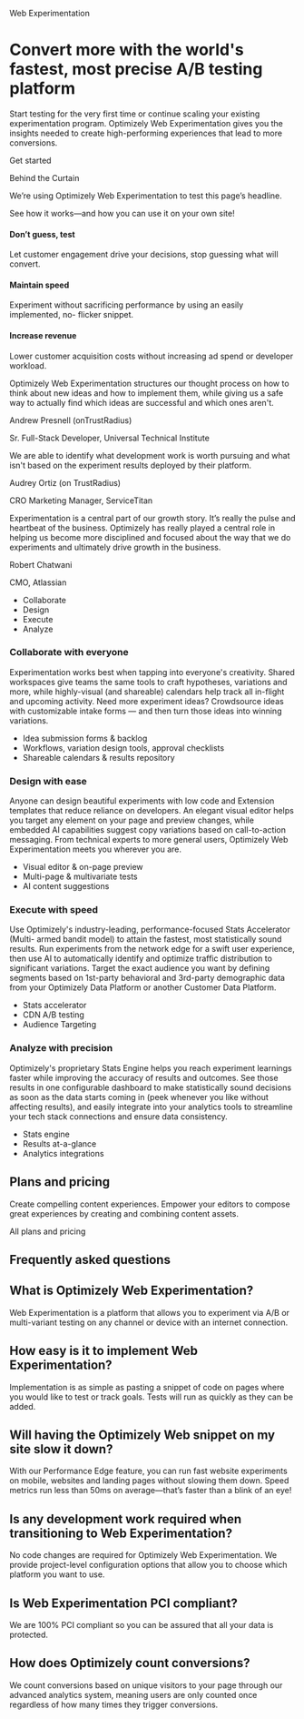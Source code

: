 Web Experimentation

# Convert more with the world's fastest, most precise A/B testing platform

Start testing for the very first time or continue scaling your existing
experimentation program. Optimizely Web Experimentation gives you the insights
needed to create high-performing experiences that lead to more conversions.

Get started

Behind the Curtain

We’re using Optimizely Web Experimentation to test this page’s headline.

See how it works—and how you can use it on your own site!

#### Don’t guess, test

Let customer engagement drive your decisions, stop guessing what will convert​.

#### Maintain speed

Experiment without sacrificing performance by using an easily implemented, no-
flicker snippet.

#### Increase revenue

Lower customer acquisition costs without increasing ad spend or developer
workload.

Optimizely Web Experimentation structures our thought process on how to think
about new ideas and how to implement them, while giving us a safe way to
actually find which ideas are successful and which ones aren't.

Andrew Presnell (onTrustRadius)

Sr. Full-Stack Developer, Universal Technical Institute

We are able to identify what development work is worth pursuing and what isn't
based on the experiment results deployed by their platform.

Audrey Ortiz (on TrustRadius)

CRO Marketing Manager, ServiceTitan

Experimentation is a central part of our growth story. It’s really the pulse and
heartbeat of the business. Optimizely has really played a central role in
helping us become more disciplined and focused about the way that we do
experiments and ultimately drive growth in the business.

Robert Chatwani

CMO, Atlassian

- Collaborate
- Design
- Execute
- Analyze

### Collaborate with everyone

Experimentation works best when tapping into everyone's creativity. Shared
workspaces give teams the same tools to craft hypotheses, variations and more,
while highly-visual (and shareable) calendars help track all in-flight and
upcoming activity. Need more experiment ideas? Crowdsource ideas with
customizable intake forms — and then turn those ideas into winning variations.

- Idea submission forms & backlog
- Workflows, variation design tools, approval checklists
- Shareable calendars & results repository

### Design with ease

Anyone can design beautiful experiments with low code and Extension templates
that reduce reliance on developers. An elegant visual editor helps you target
any element on your page and preview changes, while embedded AI capabilities
suggest copy variations based on call-to-action messaging. From technical
experts to more general users, Optimizely Web Experimentation meets you wherever
you are.

- Visual editor & on-page preview
- Multi-page & multivariate tests
- AI content suggestions

### Execute with speed

Use Optimizely's industry-leading, performance-focused Stats Accelerator (Multi-
armed bandit model) to attain the fastest, most statistically sound results. Run
experiments from the network edge for a swift user experience, then use AI to
automatically identify and optimize traffic distribution to significant
variations. Target the exact audience you want by defining segments based on
1st-party behavioral and 3rd-party demographic data from your Optimizely Data
Platform or another Customer Data Platform.

- Stats accelerator
- CDN A/B testing
- Audience Targeting

### Analyze with precision

Optimizely's proprietary Stats Engine helps you reach experiment learnings
faster while improving the accuracy of results and outcomes. See those results
in one configurable dashboard to make statistically sound decisions as soon as
the data starts coming in (peek whenever you like without affecting results),
and easily integrate into your analytics tools to streamline your tech stack
connections and ensure data consistency.

- Stats engine
- Results at-a-glance
- Analytics integrations

## Plans and pricing

Create compelling content experiences. Empower your editors to compose great
experiences by creating and combining content assets.

All plans and pricing

## Frequently asked questions

## What is Optimizely Web Experimentation?

Web Experimentation is a platform that allows you to experiment via A/B or
multi-variant testing on any channel or device with an internet connection.

## How easy is it to implement Web Experimentation?

Implementation is as simple as pasting a snippet of code on pages where you
would like to test or track goals. Tests will run as quickly as they can be
added.

## Will having the Optimizely Web snippet on my site slow it down?

With our Performance Edge feature, you can run fast website experiments on
mobile, websites and landing pages without slowing them down. Speed metrics run
less than 50ms on average—that’s faster than a blink of an eye!

## Is any development work required when transitioning to Web Experimentation?

No code changes are required for Optimizely Web Experimentation. We provide
project-level configuration options that allow you to choose which platform you
want to use.

## Is Web Experimentation PCI compliant?

We are 100% PCI compliant so you can be assured that all your data is protected.

## How does Optimizely count conversions?

We count conversions based on unique visitors to your page through our advanced
analytics system, meaning users are only counted once regardless of how many
times they trigger conversions.
